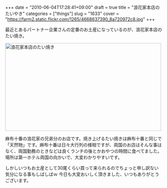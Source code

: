 +++
date = "2010-06-04T17:28:41+09:00"
draft = true
title = "浪花家本店のたいやき"
categories = ["things"]
slug = "1633"
cover = "https://farm2.static.flickr.com/1265/4668637390_8a720972c8.jpg"
+++

最近とあるパートナー企業さんの定番のお土産になっているのが、浪花家本店のたい焼き。

<a href="https://www.flickr.com/photos/keruru/4668637390/" title="浪花家本店のたい焼き by けるる, on Flickr"><img src="https://farm2.static.flickr.com/1265/4668637390_8a720972c8.jpg" width="500" height="281" alt="浪花家本店のたい焼き" /></a>

麻布十番の浪花家の兄弟分のお店です。焼き上げるたい焼きは麻布十番と同じで「天然物」です。麻布十番は日々大行列の様相ですが、両国のお店はそんな事はなく、両国勤務のときなどは良くランチの後とかおやつの時間に食べてました。場所は第一ホテル両国の向かいで、大変わかりやすいです。

しかしいつもお土産として30尾くらい買って来られるのでちょっと申し訳ない気分になる事もしばしばｗ
今日も大変おいしく頂きました、いつもありがとうございます。
